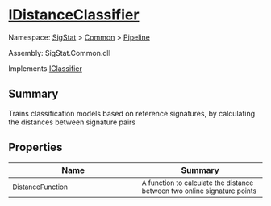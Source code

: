# [IDistanceClassifier](./IDistanceClassifier.md)

Namespace: [SigStat]() > [Common](./../README.md) > [Pipeline](./README.md)

Assembly: SigStat.Common.dll

Implements [IClassifier](./IClassifier.md)

## Summary
Trains classification models based on reference signatures, by calculating the distances between signature pairs

## Properties

| Name<img width=400> | Summary<img width=400> | 
| --- | --- | 
| <sub>DistanceFunction</sub>| <sub>A function to calculate the distance between two online signature points</sub>| <br>


